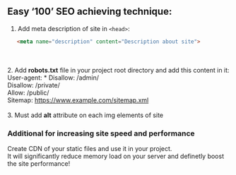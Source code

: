 ## Easy ‘100’ SEO achieving technique:

1. Add meta description of site in ```` <head> ````: <br>
````html
   <meta name="description" content="Description about site">
````
<br><br>
2. Add <b>robots.txt</b> file in your project root directory
and add this content in it:<br>
User-agent: * Disallow: /admin/ <br>
Disallow: /private/ <br>
Allow: /public/ <br>
Sitemap: https://www.example.com/sitemap.xml<br><br>
3. Must add <b>alt</b> attribute on each img elements of site

### Additional for increasing site speed and performance

Create CDN of your static files and use it in your project.<br>
It will significantly reduce memory load on your server and definetly boost the site performance!
